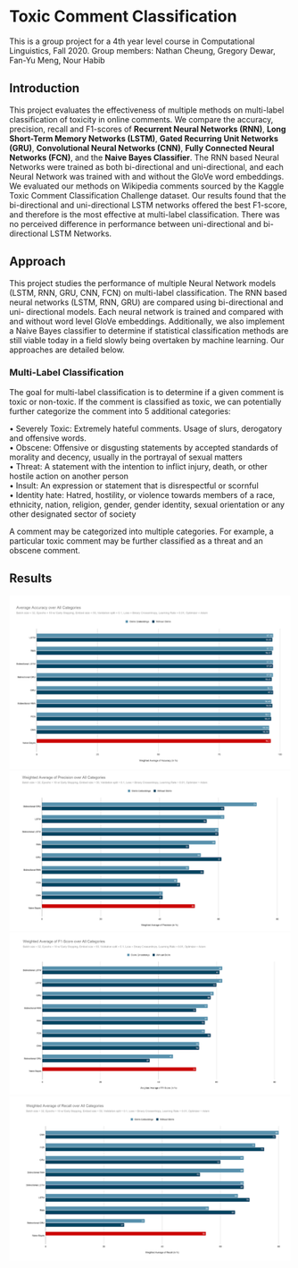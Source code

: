 <h1>Toxic Comment Classification</h1>

This is a group project for a 4th year level course in Computational Linguistics, Fall 2020.
Group members: Nathan Cheung, Gregory Dewar, Fan-Yu Meng, Nour Habib

<h2> Introduction </h2>

This project evaluates the effectiveness of multiple methods on multi-label classification of toxicity in online comments. We compare the accuracy, precision, recall and F1-scores of **Recurrent Neural Networks (RNN)**, **Long Short-Term Memory Networks (LSTM)**, **Gated Recurring Unit Networks (GRU)**, **Convolutional Neural Networks (CNN)**, **Fully Connected Neural Networks (FCN)**, and the **Naive Bayes Classifier**. The RNN based Neural Networks were trained as both bi-directional and uni-directional, and each Neural Network was trained with and without the GloVe word embeddings. We evaluated our methods on Wikipedia comments sourced by the Kaggle Toxic Comment Classification Challenge dataset. Our results found that the bi-directional and uni-directional LSTM networks offered the best F1-score, and therefore is the most effective at multi-label classification. There was no perceived difference in performance between uni-directional and bi- directional LSTM Networks.

<h2> Approach </h2>

This project studies the performance of multiple Neural Network models (LSTM, RNN, GRU, CNN, FCN) on multi-label classification. The RNN based neural networks (LSTM, RNN, GRU) are compared using bi-directional and uni- directional models. Each neural network is trained and compared with and without word level GloVe embeddings. Additionally, we also implement a Naive Bayes classifier to determine if statistical classification methods are still viable today in a field slowly being overtaken by machine learning. Our approaches are detailed below.

<h3> Multi-Label Classification </h3> 

The goal for multi-label classification is to determine if a given comment is toxic or non-toxic. If the comment is classified as toxic, we can potentially further categorize the comment into 5 additional categories:<br>

• Severely Toxic: Extremely hateful comments. Usage of slurs, derogatory and offensive words.<br>
• Obscene: Offensive or disgusting statements by accepted standards of morality and decency, usually in the portrayal of sexual matters<br>
• Threat: A statement with the intention to inflict injury, death, or other hostile action on another person<br>
• Insult: An expression or statement that is disrespectful or scornful<br>
• Identity hate: Hatred, hostility, or violence towards members of a race, ethnicity, nation, religion, gender, gender identity, sexual orientation or any other designated sector of society<br>

A comment may be categorized into multiple categories. For example, a particular toxic comment may be further classified as a threat and an obscene comment.

<h2> Results </h2>

<img src="https://github.com/nour-habib/toxic-comments-public/blob/main/images/accuracy.png">
<img src="https://github.com/nour-habib/toxic-comments-public/blob/main/images/f1.png">
<img src="https://github.com/nour-habib/toxic-comments-public/blob/main/images/percision.png" >
<img src="https://github.com/nour-habib/toxic-comments-public/blob/main/images/recall.png">
